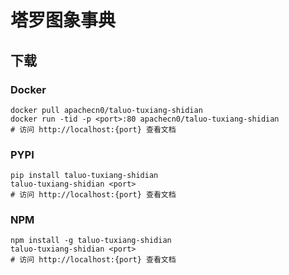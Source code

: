 # 塔罗图象事典

## 下载

### Docker

```
docker pull apachecn0/taluo-tuxiang-shidian
docker run -tid -p <port>:80 apachecn0/taluo-tuxiang-shidian
# 访问 http://localhost:{port} 查看文档
```

### PYPI

```
pip install taluo-tuxiang-shidian
taluo-tuxiang-shidian <port>
# 访问 http://localhost:{port} 查看文档
```

### NPM

```
npm install -g taluo-tuxiang-shidian
taluo-tuxiang-shidian <port>
# 访问 http://localhost:{port} 查看文档
```